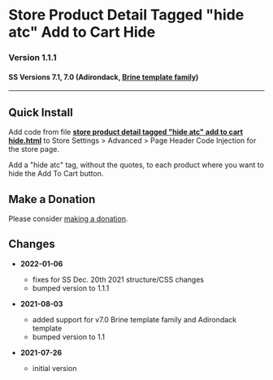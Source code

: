 # Store Product Detail Tagged "hide atc" Add to Cart Hide

### Version 1.1.1

#### SS Versions 7.1, 7.0 (Adirondack, [Brine template family](https://support.squarespace.com/hc/en-us/articles/212512738-Brine-template-family))

---

## Quick Install

Add code from file
**[store product detail tagged "hide atc" add to cart hide.html](store%20product%20detail%20tagged%20"hide%20atc"%20add%20to%20cart%20hide.html#L1)**
to Store Settings > Advanced > Page Header Code Injection for the store page.

Add a "hide atc" tag, without the quotes, to each product where you want to hide
the Add To Cart button.

## Make a Donation

Please consider [making a donation](https://github.com/tomsWebConsulting/twcsl#make-a-donation).

## Changes

* **2022-01-06**

  * fixes for SS Dec. 20th 2021 structure/CSS changes
  * bumped version to 1.1.1
  
* **2021-08-03**

  * added support for v7.0 Brine template family and Adirondack template
  * bumped version to 1.1
  
* **2021-07-26**

  * initial version
